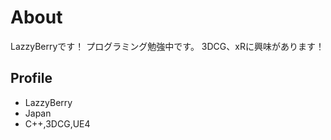 
# About
LazzyBerryです！
プログラミング勉強中です。
3DCG、xRに興味があります！

## Profile
- LazzyBerry
- Japan
- C++,3DCG,UE4
